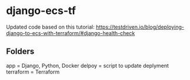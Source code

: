 # django-ecs-tf

Updated code based on this tutorial: https://testdriven.io/blog/deploying-django-to-ecs-with-terraform/#django-health-check

## Folders
app = Django, Python, Docker
delpoy = script to update deplyment
terraform = Terraform
